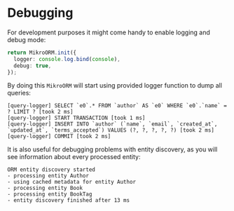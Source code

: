 ---
---

# Debugging

For development purposes it might come handy to enable logging and debug mode:

```typescript
return MikroORM.init({
  logger: console.log.bind(console),
  debug: true,
});
```

By doing this `MikroORM` will start using provided logger function to dump all queries:

```
[query-logger] SELECT `e0`.* FROM `author` AS `e0` WHERE `e0`.`name` = ? LIMIT ? [took 2 ms]
[query-logger] START TRANSACTION [took 1 ms]
[query-logger] INSERT INTO `author` (`name`, `email`, `created_at`, `updated_at`, `terms_accepted`) VALUES (?, ?, ?, ?, ?) [took 2 ms]
[query-logger] COMMIT [took 2 ms]
```

It is also useful for debugging problems with entity discovery, as you will see information
about every processed entity:

```
ORM entity discovery started
- processing entity Author
- using cached metadata for entity Author
- processing entity Book
- processing entity BookTag
- entity discovery finished after 13 ms
```
